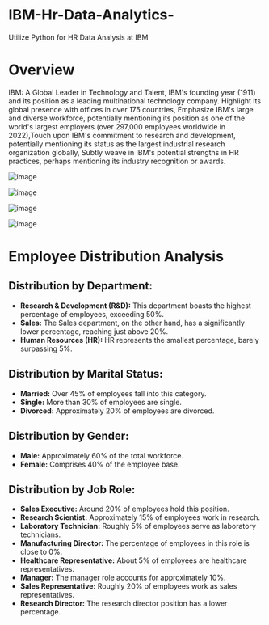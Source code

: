 # IBM-Hr-Data-Analytics-
Utilize Python for HR Data Analysis at IBM 

# Overview
IBM: A Global Leader in Technology and Talent, IBM's founding year (1911) and its position as a leading multinational technology company. Highlight its global presence with offices in over 175 countries, Emphasize IBM's large and diverse workforce, potentially mentioning its position as one of the world's largest employers (over 297,000 employees worldwide in 2022),Touch upon IBM's commitment to research and development, potentially mentioning its status as the largest industrial research organization globally, Subtly weave in IBM's potential strengths in HR practices, perhaps mentioning its industry recognition or awards.

![image](https://github.com/Mahmoudabuelfadl25/IBM-Hr-Data-Analytics-/assets/150693366/3e25977a-971f-4670-af84-ae968ef3c122)

![image](https://github.com/Mahmoudabuelfadl25/IBM-Hr-Data-Analytics-/assets/150693366/be386f7e-6322-4921-ad85-27518af1bc36)

![image](https://github.com/Mahmoudabuelfadl25/IBM-Hr-Data-Analytics-/assets/150693366/d0d83542-6e3a-4df1-b07c-67b910126e78)

![image](https://github.com/Mahmoudabuelfadl25/IBM-Hr-Data-Analytics-/assets/150693366/3a13722a-786e-439f-ac8b-edbad37e3b8f)

# Employee Distribution Analysis

## Distribution by Department:
- **Research & Development (R&D):** This department boasts the highest percentage of employees, exceeding 50%.
- **Sales:** The Sales department, on the other hand, has a significantly lower percentage, reaching just above 20%.
- **Human Resources (HR):** HR represents the smallest percentage, barely surpassing 5%.

## Distribution by Marital Status:
- **Married:** Over 45% of employees fall into this category.
- **Single:** More than 30% of employees are single.
- **Divorced:** Approximately 20% of employees are divorced.

## Distribution by Gender:
- **Male:** Approximately 60% of the total workforce.
- **Female:** Comprises 40% of the employee base.

## Distribution by Job Role:
- **Sales Executive:** Around 20% of employees hold this position.
- **Research Scientist:** Approximately 15% of employees work in research.
- **Laboratory Technician:** Roughly 5% of employees serve as laboratory technicians.
- **Manufacturing Director:** The percentage of employees in this role is close to 0%.
- **Healthcare Representative:** About 5% of employees are healthcare representatives.
- **Manager:** The manager role accounts for approximately 10%.
- **Sales Representative:** Roughly 20% of employees work as sales representatives.
- **Research Director:** The research director position has a lower percentage.

